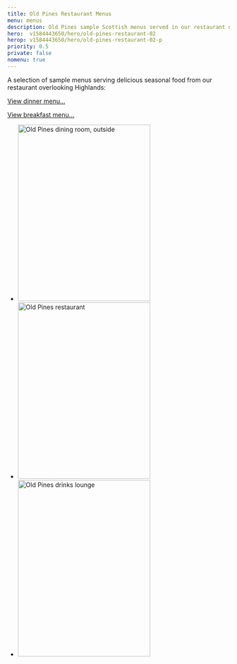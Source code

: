 ```yaml
---
title: Old Pines Restaurant Menus
menu: menus
description: Old Pines sample Scottish menus served in our restaurant overlooking Highlands.
hero:  v1584443650/hero/old-pines-restaurant-02
herop: v1584443650/hero/old-pines-restaurant-02-p
priority: 0.5
private: false
nomenu: true
---
```


A selection of sample menus serving delicious seasonal food from our restaurant overlooking Highlands:

<a href="[root]menu/dinner" class="icon copy">View dinner menu&hellip;</a>

<a href="[root]menu/breakfast/" class="icon copy">View breakfast menu&hellip;</a>

<section class="list">
  <ul>
    <li><img src="[imagecdn]f_auto/v1584450415/content/old-pines-restaurant-outside" width="300" height="400" alt="Old Pines dining room, outside" crossorigin="anonymous" loading="lazy" /></li>
    <li><img src="[imagecdn]f_auto/v1584450415/content/old-pines-restaurant" width="300" height="400" alt="Old Pines restaurant" crossorigin="anonymous" loading="lazy" /></li>
    <li><img src="[imagecdn]f_auto/v1584448921/content/old-pines-lounge" width="300" height="400" alt="Old Pines drinks lounge" crossorigin="anonymous" loading="lazy" /></li>
  </ul>
</section>
